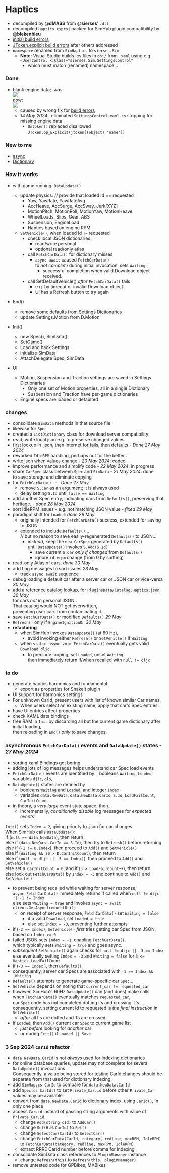 # Haptics  
- decompiled by @**dMASS** from @**sierses**' `.dll`   
- decompiled `Haptics.csproj` hacked for SimHub plugin compatibility by @**blekenbleu**  
- [initial build errors](Doc/error1.txt)  
- [JToken.explicit build errors](Doc/error2.txt) after others addressed
- `namespace` renamed from `SimHaptics` to `sierses.Sim`  
	- **Note**:  Visual Studio builds .cs files in `obj/` from `.xaml` using e.g.  
      `<UserControl x:Class="sierses.Sim.SettingsControl"`
		- which must match (renamed) namespace...
### Done
-  blank engine data;&nbsp; *was*:  
	![](Doc/blank.jpg)  
	*now*:  
	![](Doc/engine.jpg)  
	- caused by wrong fix for [build errors](Doc/message.txt)  
	- *14 May 2024*:&nbsp;  eliminated `SettingsControl.xaml.cs` stripping for missing engine data
		- `Untoken()` replaced disallowed `JToken.op_Explicit(jtoken[(object) "name"])` 
### New to me
- [async](https://learn.microsoft.com/en-us/dotnet/csharp/asynchronous-programming/async-scenarios)
- [Dictionary](https://stackoverflow.com/questions/4245064/method-to-add-new-or-update-existing-item-in-c-sharp-dictionary)
### How it works
- with game running: `DataUpdate()`
	- update physics:	// provide that loaded id == requested
		- Yaw, YawRate, YawRateAvg
		- AccHeave, AccSurge, AccSway, Jerk[XYZ]
		- MotionPitch, MotionRoll, MotionYaw, MotionHeave
		- WheelLoads, Slips, Gear, ABS
		- Suspension, EngineLoad
		- Haptics based on engine RPM
	- `SetVehicle()`, when loaded id `!=` requested
		- check local JSON dictionaries
			- read/write personal
			- optional read/only atlas
		- call `FetchCarData()` for dictionary misses
			- `async await` caused `FetchCarData()`  
				to *not complete* during initial invocation, sets `Waiting`,   
				- successful completion when valid Download object received.   
		- call SetDefaultVehicle() *after* `FetchCarData()` fails
			- e.g. by timeout or invalid Download object`
			- UI has a Refresh button to try again
- End()
	- remove some defaults from Settings Dictionaries
	- update Settings.Motion from D.Motion

- Init()
	- new Spec(), SimData()
	- SetGame()
	- Load and hack Settings
	- initialize SimData
	- AttachDelegate Spec, SimData

- UI
	- Motion, Suspension and Traction settings are saved in Settings Dictionaries
		- Only one set of Motion properties, all in a single Dictionary
		- Suspension and Traction have per-game dictionaries
	- Engine specs are loaded or defaulted

### changes
- consolidate `SimData` methods in that source file
- likewise for `Spec`
- created a `ListDictionary` class for download server compatibility
- read, write local json e.g. to preserve changed values
- first lookup in .json, then Internet for fails, then defaults - *Done 27 May 2024*
- reworked `IdleRPM` handling, perhaps not for the better.. 
- write json when values change - *20 May 2024*: coded  
- improve performance and simplify code - *22 May 2024*: in progress  
- share `CarSpec` class between `Spec` and `SimData` - *21 May 2024*: done  
	 to save storage and eliminate copying
- for `FetchCarData()`	 &nbsp; - &nbsp; *Done 27 May*
	- remove `S.Car` as an argument; it is always used
	- delay setting `S.Id` until `false == Waiting` 
- add another Spec entry, indicating cars from `Defaults()`, preserving that heritage. - *done 28 May 2024*
- sort IdleRPM issues - e.g. not matching JSON value - *fixed 29 May*  
- paradigm shift for `Loaded`:  *done 29 May*
	- originally intended for `FetchCarData()` success, extended for saving to JSON
	- extended to include `Defaults()`...   
      // but no reason to save easily-regenerated `Defaults()` to JSON...  
		- *instead*,  keep the `new CarSpec` generated by `Defaults()`  
          until `DataUpdate()` invokes `S.Add(S.Id)`  
			- save current `S.Car` *only if changed* from `Defaults()`  
			- ignore `idlerpm` change (from 0 by sniffing)
- read-only Atlas of cars.	*done 30 May*
- add Log messages to sort issues	*23 May*
	- track `async await` sequence
- debug loading a default car after a server car or JSON car or vice-versa *30 May*
- add a reference catalog lookup, for `PluginsData/Catalog.Haptics.json`,  *30 May*  
	for cars *not* in personal JSON..  
	That catalog would NOT get overwritten,  
    preventing user cars from contaminating it.
- save `FetchCarData()` or modified `Defaults()`  *29 May*
- `Refresh()` only if `EngineIgnitionOn` *30 May*  
- **refactoring**
	- when SimHub invokes `DataUpdate()` (at 60 Hz),
		- avoid invoking either `Refresh()` or `SetVehicle()` if `Waiting`
	- when `static async void FetchCarData()` eventually gets valid `Download dljc`,
		- to preclude looping, set `Loaded`, unset `Waiting`  
		then immediately return if/when recalled with `null != dljc`

### to do
- generate haptics harmonics and fundamental  
	- export as properties for ShakeIt plugin
- UI support for harmonics settings
- For unknown CarId, present users with list of known similar Car names.  
	- When users select an existing name, apply that car's Spec entries.
- have UI entries affect properties
- check XAML data bindings
- free RAM in `Init` by discarding all but the current game dictionary after initial loading,  
  then reloading in `End()` *only* to save changes.

### asynchronous `FetchCarData()` events and `DataUpdate()` states - *27 May 2024*
- sorting xaml Bindings got boring
- adding lots of log messages helps understand car Spec load events
- `FetchCarData()` events are identified by: &nbsp; booleans `Waiting`, `Loaded`,  
	variables `djlc`, `dls`, 
- `DataUpdate()` states are defined by
	- booleans `Waiting` and `Loaded`, and integer `Index`  
	- variables `data.NewData`, `data.NewData.CarId`, `S.Id`, `LoadFailCount`, `CarInitCount`
- in theory, a *very large* event state space, then...  
	- incrementally, *conditionally disable* log messages for *expected events*

`Init()` sets `Index = 2`, giving priority to .json for car changes  
When SimHub calls `DataUpdate()`:  
if (`null == data.NewData`), then return  
else if (`data.NewData.CarId == S.Id`), then try to `Refresh()` before returning  
else if (`-1 != D.Index`), then proceed to `Add()` and `SetVehicle()`  
else if (`Waiting && 20 > D.CarInitCount`), then return  
else if (`null != dljc || -3 == Index)`), then proceed to `Add()` and `SetVehicle()`  
else set `D.CarInitCount = 0`, and if (`3 > LoadFailCount++`), then return  
else lock out `FetchCarData()` by `Index = -3` and continue to `Add()` and `SetVehicle()`

- to prevent being recalled while waiting for server response,  
    `async FetchCarData()` immediately returns if called when `null != dljc || -1 != Index`  
		else sets `Waiting = true` and invokes `async = await client.GetAsync(requestUri);`
	- on receipt of server response, `FetchCarData()` set `Waiting = false` 
    	- if a valid `Download`, set `Loaded = true`
		- else set `Index = -3`, preventing further attempts
- if (`-2 == Index)`,  `SetVehicle()` *first* tries getting car Spec from JSON, based on `Index >= 0`  
- failed JSON sets `Index = -1`, enabling `FetchCarData()`,   
    which typically sets `Waiting = true` and goes async.  
- *subsequent* `SetVehicle()` again checks for `null != dljc || -3 == Index`
	else eventually setting `Index = -3` and `Waiting = false` for `3 <= Haptics.LoadFailCount`  
- if (`-3 == Index` ), then `Defaults()`  
- consequently, server car Specs are associated with `-1 == Index && !Waiting` 
- `Defaults()` attempts to generate game-specific car `Spec`...  
- `SetVehicle` depends on noting that `current_car != requested_car`  
- however, SimHub's 60Hz `DataUpdate()` can (and does) make calls  
  when `FetchCarData()` eventually matches `requested_car`,  
     car `Spec` code has not completed dotting I's and crossing T's....  
	 consequently, setting current Id to requested is *the final instruction* in `SetVehicle()`  
	- *after* all I's are dotted and Ts are crossed.  
- if `Loaded`, then `Add()` current car `Spec` to current game list
	- *just before* looking for *another* car
	- or during `Exit()` if `Loaded || Save`

### 3 Sep 2024 `CarId` refactor
- `data.NewData.CarId` is not *always* used for indexing dictionaries
- for online database queries, update may not complete for several `DataUpdate()` invocations  
Consequently, a value being stored for testing CarId changes
should be separate from that used for dictionary indexing.
- add `SimHap.cs CarId` to compare for `data.NewData.CarId`
- add `Spec.cs CarId()` to set `Private_Car.id` before other `Private_Car` values may be available
- convert from `data.NewData.CarId` to dictionary index, using `CarId()`, in only one place
- access `Car.id`  instead of passing string arguments with value of `Private_Car.id`.
	- change `Add(string cId)` to `AddCar()` 
	- change `Set(H.N.CarId)` to `Set()`
	- change `SelectCar(CarId)` to `SelectCar()`
	- change `FetchCarData(CarId, category, redline, maxRPM, IdleRPM)`  
			to `FetchCarData(category, redline, maxRPM, IdleRPM)`
	- extract RRRE CarId number before comma for indexing
- consolidate SimData class references to `PluginManager` instance
	- change `Refresh(this)` to `Refresh(this, pluginManager)`
- remove untested code for GPBikes, MXBikes
